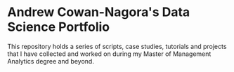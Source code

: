 # Andrew Cowan-Nagora's Data Science Portfolio

This repository holds a series of scripts, case studies, tutorials and projects that I have collected and worked on during my Master of Management Analytics degree and beyond.
